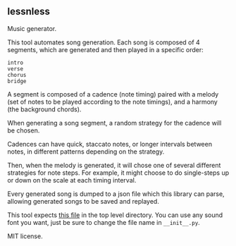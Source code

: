 lessnless
-------

Music generator.

This tool automates song generation. Each song is composed of 4 segments, which are generated and then played in a specific order:

```
intro
verse 
chorus 
bridge
```

A segment is composed of a cadence (note timing) paired with a melody (set of notes to be played according to the note timings),
and a harmony (the background chords).

When generating a song segment, a random strategy for the cadence will be chosen.

Cadences can have quick, staccato notes, or longer intervals between notes, in different patterns depending on the strategy.

Then, when the melody is generated, it will chose one of several different strategies for note steps. For example,
it might choose to do single-steps up or down on the scale at each timing interval.

Every generated song is dumped to a json file which this library can parse, allowing generated songs to be saved and replayed.

This tool expects [this file](https://drive.google.com/file/d/0B3zFERJ2rMQpYnlHQ2tOUVBfeXc/view?usp=sharing) in
the top level directory. You can use any sound font you want, just be sure to change the file name in `__init__.py`.

MIT license.

